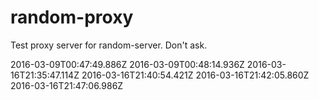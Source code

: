 # random-proxy

Test proxy server for random-server. Don't ask.

2016-03-09T00:47:49.886Z
2016-03-09T00:48:14.936Z
2016-03-16T21:35:47.114Z
2016-03-16T21:40:54.421Z
2016-03-16T21:42:05.860Z
2016-03-16T21:47:06.986Z
